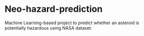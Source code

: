 # Neo-hazard-prediction
Machine Learning-based project to predict whether an asteroid is potentially hazardous using NASA dataset.
